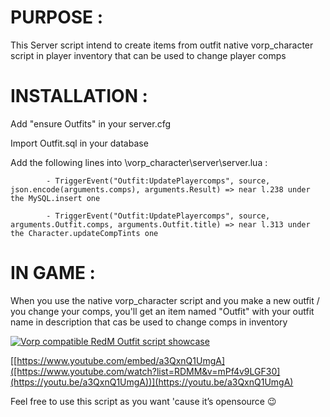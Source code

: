 # PURPOSE :

This Server script intend to create items from outfit native vorp_character script in player inventory that can be used to change player comps

# INSTALLATION : 

Add "ensure Outfits" in your server.cfg

Import Outfit.sql in your database

Add the following lines into \vorp_character\server\server.lua :

            - TriggerEvent("Outfit:UpdatePlayercomps", source, json.encode(arguments.comps), arguments.Result) => near l.238 under the MySQL.insert one

            - TriggerEvent("Outfit:UpdatePlayercomps", source, arguments.Outfit.comps, arguments.Outfit.title) => near l.313 under the Character.updateCompTints one

# IN GAME : 

When you use the native vorp_character script and you make a new outfit / you change your comps, you'll get an item named "Outfit" with your outfit name in description that cas be used to change comps in inventory

[![Vorp compatible RedM Outfit script showcase](http://img.youtube.com/vi/RDMM&v=mPf4v9LGF30/0.jpg)](http://www.youtube.com/watch?v=RDMM&v=mPf4v9LGF30 "Vorp compatible RedM Outfit script showcase")

[[https://www.youtube.com/embed/a3QxnQ1UmgA]([https://www.youtube.com/watch?list=RDMM&v=mPf4v9LGF30](https://youtu.be/a3QxnQ1UmgA))](https://youtu.be/a3QxnQ1UmgA)

Feel free to use this script as you want 'cause it’s opensource :wink:
